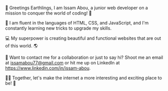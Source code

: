 👋 Greetings Earthlings, I am Issam Abou, a junior web developer on a mission to conquer the world of coding! 🚀

🤖 I am fluent in the languages of HTML, CSS, and JavaScript, and I'm constantly learning new tricks to upgrade my skills.

💻 My superpower is creating beautiful and functional websites that are out of this world. 🌎

📧 Want to contact me for a collaboration or just to say hi? Shoot me an email at issamabou77@gmail.com or hit me up on LinkedIn at https://www.linkedin.com/in/issam-abou.

👨‍💻 Together, let's make the internet a more interesting and exciting place to be! 🌟


